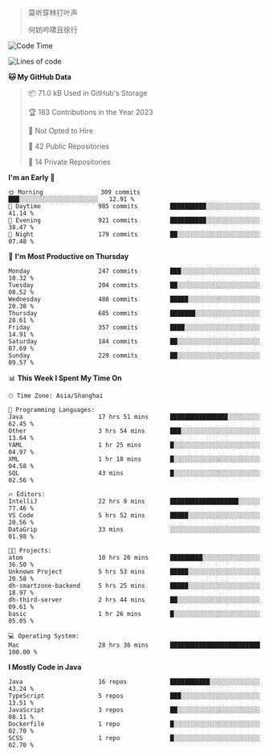 > 莫听穿林打叶声
> 
> 何妨吟啸且徐行

<!-- ![Github Stats](https://github-readme-stats.vercel.app/api?username=catch6&count_private=true&show_icons=true&theme=gruvbox) -->

<!-- ![Top Langs](https://github-readme-stats.vercel.app/api/top-langs/?username=catch6&layout=compact) -->

<!--START_SECTION:waka-->
![Code Time](http://img.shields.io/badge/Code%20Time-106%20hrs%2022%20mins-blue)

![Lines of code](https://img.shields.io/badge/From%20Hello%20World%20I%27ve%20Written-9.3%20million%20lines%20of%20code-blue)

**🐱 My GitHub Data** 

> 📦 71.0 kB Used in GitHub's Storage 
 > 
> 🏆 183 Contributions in the Year 2023
 > 
> 🚫 Not Opted to Hire
 > 
> 📜 42 Public Repositories 
 > 
> 🔑 14 Private Repositories 
 > 
**I'm an Early 🐤** 

```text
🌞 Morning                309 commits         ███░░░░░░░░░░░░░░░░░░░░░░   12.91 % 
🌆 Daytime                985 commits         ██████████░░░░░░░░░░░░░░░   41.14 % 
🌃 Evening                921 commits         ██████████░░░░░░░░░░░░░░░   38.47 % 
🌙 Night                  179 commits         ██░░░░░░░░░░░░░░░░░░░░░░░   07.48 % 
```
📅 **I'm Most Productive on Thursday** 

```text
Monday                   247 commits         ███░░░░░░░░░░░░░░░░░░░░░░   10.32 % 
Tuesday                  204 commits         ██░░░░░░░░░░░░░░░░░░░░░░░   08.52 % 
Wednesday                488 commits         █████░░░░░░░░░░░░░░░░░░░░   20.38 % 
Thursday                 685 commits         ███████░░░░░░░░░░░░░░░░░░   28.61 % 
Friday                   357 commits         ████░░░░░░░░░░░░░░░░░░░░░   14.91 % 
Saturday                 184 commits         ██░░░░░░░░░░░░░░░░░░░░░░░   07.69 % 
Sunday                   229 commits         ██░░░░░░░░░░░░░░░░░░░░░░░   09.57 % 
```


📊 **This Week I Spent My Time On** 

```text
🕑︎ Time Zone: Asia/Shanghai

💬 Programming Languages: 
Java                     17 hrs 51 mins      ████████████████░░░░░░░░░   62.45 % 
Other                    3 hrs 54 mins       ███░░░░░░░░░░░░░░░░░░░░░░   13.64 % 
YAML                     1 hr 25 mins        █░░░░░░░░░░░░░░░░░░░░░░░░   04.97 % 
XML                      1 hr 18 mins        █░░░░░░░░░░░░░░░░░░░░░░░░   04.58 % 
SQL                      43 mins             █░░░░░░░░░░░░░░░░░░░░░░░░   02.56 % 

🔥 Editors: 
IntelliJ                 22 hrs 9 mins       ███████████████████░░░░░░   77.46 % 
VS Code                  5 hrs 52 mins       █████░░░░░░░░░░░░░░░░░░░░   20.56 % 
DataGrip                 33 mins             ░░░░░░░░░░░░░░░░░░░░░░░░░   01.98 % 

🐱‍💻 Projects: 
atom                     10 hrs 26 mins      █████████░░░░░░░░░░░░░░░░   36.50 % 
Unknown Project          5 hrs 53 mins       █████░░░░░░░░░░░░░░░░░░░░   20.58 % 
dh-smartzone-backend     5 hrs 25 mins       █████░░░░░░░░░░░░░░░░░░░░   18.97 % 
dh-third-server          2 hrs 44 mins       ██░░░░░░░░░░░░░░░░░░░░░░░   09.61 % 
basic                    1 hr 26 mins        █░░░░░░░░░░░░░░░░░░░░░░░░   05.05 % 

💻 Operating System: 
Mac                      28 hrs 36 mins      █████████████████████████   100.00 % 
```

**I Mostly Code in Java** 

```text
Java                     16 repos            ███████████░░░░░░░░░░░░░░   43.24 % 
TypeScript               5 repos             ███░░░░░░░░░░░░░░░░░░░░░░   13.51 % 
JavaScript               3 repos             ██░░░░░░░░░░░░░░░░░░░░░░░   08.11 % 
Dockerfile               1 repo              █░░░░░░░░░░░░░░░░░░░░░░░░   02.70 % 
SCSS                     1 repo              █░░░░░░░░░░░░░░░░░░░░░░░░   02.70 % 
```




<!--END_SECTION:waka-->
